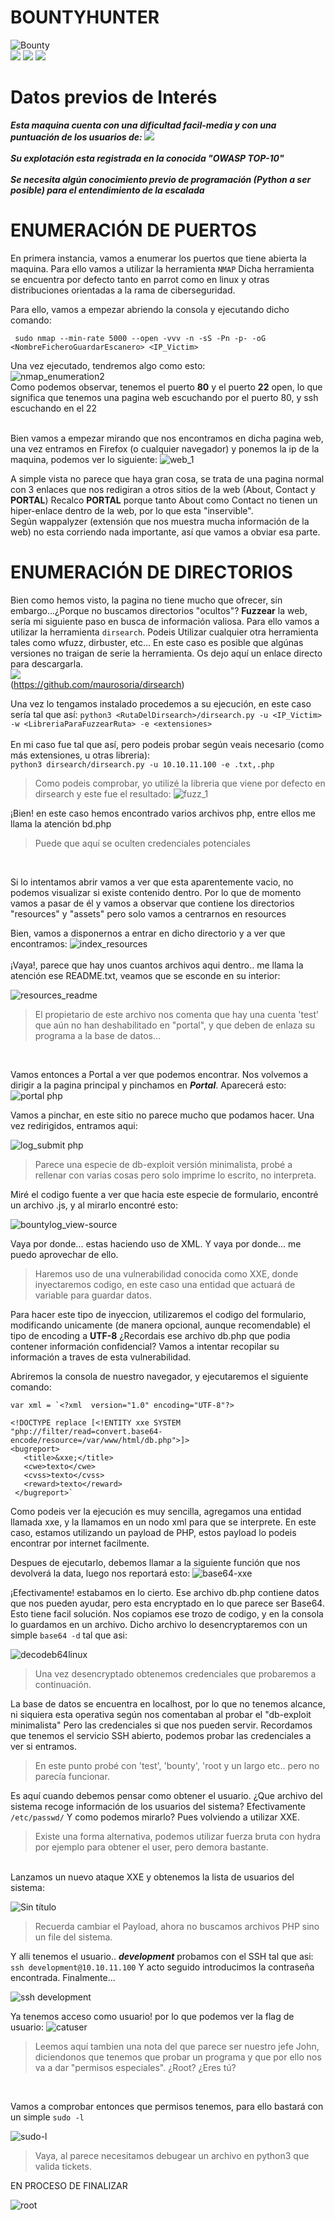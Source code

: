 # BOUNTYHUNTER 
![Bounty](https://user-images.githubusercontent.com/87484792/127788465-c99206d0-c1d8-491f-8e33-ea743e4c4165.png)
</br>
<img src= "https://img.shields.io/badge/difficulty:: -3FE716?style=plastic&logo=hackthebox&logoColor=white&labelColor=16E798"> </img>
<img src= "https://img.shields.io/badge/Easy-16E798?style=plastic"> </img> 
<img src= "https://img.shields.io/badge/Medium-E77816?style=plastic"> </img>
</br>

##

# Datos previos de Interés  

***Esta maquina cuenta con una dificultad facil-media y con una puntuación de los usuarios de: <img src= "https://img.shields.io/badge/4,4 stars -16DEE7?style=plastic&logo=RiseUp&logoColor=white&labelColor=16E798"> </img>*** 
</br></br>
***Su explotación esta registrada en la conocida "OWASP TOP-10"***
</br></br>
***Se necesita algún conocimiento previo de programación (Python a ser posible) para el entendimiento de la escalada***

# ENUMERACIÓN DE PUERTOS

En primera instancia, vamos a enumerar los puertos que tiene abierta la maquina. Para ello vamos a utilizar la herramienta ``NMAP`` 
Dicha herramienta se encuentra por defecto tanto en parrot como en linux y otras distribuciones orientadas a la rama de ciberseguridad.

Para ello, vamos a empezar abriendo la consola y ejecutando dicho comando:

     sudo nmap --min-rate 5000 --open -vvv -n -sS -Pn -p- -oG <NombreFicheroGuardarEscanero> <IP_Victim>

Una vez ejecutado, tendremos algo como esto: </br>
  ![nmap_enumeration2](https://user-images.githubusercontent.com/87484792/127789907-a45d7bb4-0d20-45de-88c8-476fdc3e6c3d.png)
</br>
Como podemos observar, tenemos el puerto **80** y el puerto **22** open, lo que significa que tenemos una pagina web escuchando por el puerto 80, y ssh escuchando en el 22
</br> </br>

Bien vamos a empezar mirando que nos encontramos en dicha pagina web, una vez entramos en Firefox (o cualquier navegador) y ponemos la ip de la maquina, podemos ver lo siguiente:
![web_1](https://user-images.githubusercontent.com/87484792/127790103-6438ccb8-47ba-4ddb-a01e-a6ddf85525bf.png)

A simple vista no parece que haya gran cosa, se trata de una pagina normal con 3 enlaces que nos redigiran a otros sitios de la web (About, Contact y **PORTAL**)
Recalco **PORTAL** porque tanto About como Contact no tienen un hiper-enlace dentro de la web, por lo que esta "inservible". </br>
Según wappalyzer (extensión que nos muestra mucha información de la web) no esta corriendo nada importante, así que vamos a obviar esa parte. 

# ENUMERACIÓN DE DIRECTORIOS

Bien como hemos visto, la pagina no tiene mucho que ofrecer, sin embargo...¿Porque no buscamos directorios "ocultos"? **Fuzzear** la web, sería mi siguiente paso en busca de información valiosa. Para ello vamos a utilizar la herramienta ``dirsearch``. Podeis Utilizar cualquier otra herramienta tales como wfuzz, dirbuster, etc...
En este caso es posible que algúnas versiones no traigan de serie la herramienta. Os dejo aquí un enlace directo para descargarla.</br>
<img src= "https://img.shields.io/badge/dirsearch-16E798?style=plastic&logo=github&logoColor=white"> </img> </br> (https://github.com/maurosoria/dirsearch) </br>

Una vez lo tengamos instalado procedemos a su ejecución, en este caso sería tal que así:
``python3 <RutaDelDirsearch>/dirsearch.py -u <IP_Victim> -w <LibreriaParaFuzzearRuta> -e <extensiones>``</br></br>
En mi caso fue tal que así, pero podeis probar según veais necesario (como más extensiones, u otras libreria): </br>
 ```python3 dirsearch/dirsearch.py -u 10.10.11.100 -e .txt,.php```
> Como podeis comprobar, yo utilizé la libreria que viene por defecto en dirsearch y este fue el resultado:
![fuzz_1](https://user-images.githubusercontent.com/87484792/127791094-ad8c81b2-ccc2-4be6-92ac-cd8266ca610b.png)</br>

¡Bien! en este caso hemos encontrado varios archivos php, entre ellos me llama la atención bd.php
> Puede que aquí se oculten credenciales potenciales 
</br>

Si lo intentamos abrir vamos a ver que esta aparentemente vacio, no podemos visualizar si existe contenido dentro.
Por lo que de momento vamos a pasar de él y vamos a observar que contiene los directorios "resources" y "assets" pero solo vamos a centrarnos en resources </br>

Bien, vamos a disponernos a entrar en dicho directorio y a ver que encontramos:
![index_resources](https://user-images.githubusercontent.com/87484792/127791465-988c2be9-5d1d-4714-b8d8-37affb39f605.png)
</br></br>
¡Vaya!, parece que hay unos cuantos archivos aqui dentro.. me llama la atención ese README.txt, veamos que se esconde en su interior:

![resources_readme](https://user-images.githubusercontent.com/87484792/127791991-f73a8823-071b-4d14-9848-9fbfc96209a4.png)
> El propietario de este archivo nos comenta que hay una cuenta 'test' que aún no han deshabilitado en "portal", y que deben de enlaza su programa a la base de datos...
</br>

Vamos entonces a Portal a ver que podemos encontrar. Nos volvemos a dirigir a la pagina principal y pinchamos en ***Portal***. Aparecerá esto:
![portal php](https://user-images.githubusercontent.com/87484792/127792215-631d2d24-cbfd-4341-924f-ba9e7f86468c.png)

Vamos a pinchar, en este sitio no parece mucho que podamos hacer. Una vez redirigidos, entramos aqui:

![log_submit php](https://user-images.githubusercontent.com/87484792/127792249-6bdc9934-5138-4f3b-8d0b-a07cedade16b.png)

> Parece una especie de db-exploit versión minimalista, probé a rellenar con varias cosas pero solo imprime lo escrito, no interpreta.

Miré el codigo fuente a ver que hacia este especie de formulario, encontré un archivo .js, y al mirarlo encontré esto:

![bountylog_view-source](https://user-images.githubusercontent.com/87484792/127792397-3100e324-4b6c-4d1e-8bb0-d5f24421ace2.png)

Vaya por donde... estas haciendo uso de XML. Y vaya por donde... me puedo aprovechar de ello.

> Haremos uso de una vulnerabilidad conocida como XXE, donde inyectaremos codigo, en este caso una entidad que actuará de variable para guardar datos. </br>

Para hacer este tipo de inyeccion, utilizaremos el codigo del formulario, modificando unicamente (de manera opcional, aunque recomendable) el tipo de encoding a **UTF-8**
¿Recordais ese archivo db.php que podia contener información confidencial? Vamos a intentar recopilar su información a traves de esta vulnerabilidad.

Abriremos la consola de nuestro navegador, y ejecutaremos el siguiente comando: 

```
var xml = `<?xml  version="1.0" encoding="UTF-8"?>

<!DOCTYPE replace [<!ENTITY xxe SYSTEM "php://filter/read=convert.base64-encode/resource=/var/www/html/db.php">]>
<bugreport>
   <title>&xxe;</title>
   <cwe>texto</cwe>
   <cvss>texto</cvss>
   <reward>texto</reward>
 </bugreport>`
```

Como podeis ver la ejecución es muy sencilla, agregamos una entidad llamada xxe, y la llamamos en un nodo xml para que se interprete. En este caso, estamos utilizando un payload de PHP, estos payload lo podeis encontrar por internet facilmente.

Despues de ejecutarlo, debemos llamar a la siguiente función que nos devolverá la data, luego nos reportará esto:
![base64-xxe](https://user-images.githubusercontent.com/87484792/127793257-1bbc2b97-e0b2-45ce-ab4f-2e94b38e367f.png)


¡Efectivamente! estabamos en lo cierto. Ese archivo db.php contiene datos que nos pueden ayudar, pero esta encryptado en lo que parece ser Base64. Esto tiene facil solución.
Nos copiamos ese trozo de codigo, y en la consola lo guardamos en un archivo. Dicho archivo lo desencryptaremos con un simple ``base64 -d`` tal que asi: 

![decodeb64linux](https://user-images.githubusercontent.com/87484792/127793110-a20b8c15-7dcc-4e3d-8b16-1974828b1f9a.png)
> Una vez desencryptado obtenemos credenciales que probaremos a continuación.

La base de datos se encuentra en localhost, por lo que no tenemos alcance, ni siquiera esta operativa según nos comentaban al probar el "db-exploit minimalista"
Pero las credenciales si que nos pueden servir. Recordamos que tenemos el servicio SSH abierto, podemos probar las credenciales a ver si entramos.

>En este punto probé con 'test', 'bounty', 'root y un largo etc.. pero no parecía funcionar.

Es aquí cuando debemos pensar como obtener el usuario. ¿Que archivo del sistema recoge información de los usuarios del sistema? Efectivamente ``/etc/passwd/``
Y como podemos mirarlo? Pues volviendo a utilizar XXE. 
> Existe una forma alternativa, podemos utilizar fuerza bruta con hydra por ejemplo para obtener el user, pero demora bastante.
</br>
Lanzamos un nuevo ataque XXE y obtenemos la lista de usuarios del sistema:

![Sin título](https://user-images.githubusercontent.com/87484792/127793546-4c84852e-be21-4744-973a-4aa0db054b09.png)
> Recuerda cambiar el Payload, ahora no buscamos archivos PHP sino un file del sistema.

Y alli tenemos el usuario.. ***development***
probamos con el SSH tal que asi:
``` ssh development@10.10.11.100 ``` 
Y acto seguido introducimos la contraseña encontrada. Finalmente...

![ssh development](https://user-images.githubusercontent.com/87484792/127793730-5720bed3-c845-4449-9b0f-00226a60f923.png)

Ya tenemos acceso como usuario! por lo que podemos ver la flag de usuario:
![catuser](https://user-images.githubusercontent.com/87484792/127793820-64ad893f-267e-4e73-9862-9306aacd4025.png)

> Leemos aquí tambien una nota del que parece ser nuestro jefe John, diciendonos que tenemos que probar un programa y que por ello nos va a dar "permisos especiales". ¿Root? ¿Eres tú?
</br>

Vamos a comprobar entonces que permisos tenemos, para ello bastará con un simple ``sudo -l``

![sudo-l](https://user-images.githubusercontent.com/87484792/127793943-5534cf20-6632-47a6-8e60-b8b7659f12b8.png)
> Vaya, al parece necesitamos debugear un archivo en python3 que valida tickets.



EN PROCESO DE FINALIZAR

![root](https://user-images.githubusercontent.com/87484792/127794042-efe621d9-b890-4080-9268-8b7430f8046f.png)

